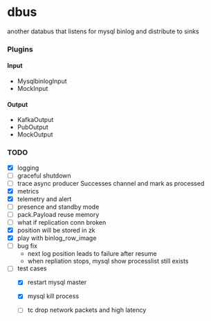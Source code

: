 # dbus
another databus that listens for mysql binlog and distribute to sinks

### Plugins

#### Input

- MysqlbinlogInput
- MockInput

#### Output

- KafkaOutput
- PubOutput
- MockOutput

### TODO

- [X] logging
- [ ] graceful shutdown
- [ ] trace async producer Successes channel and mark as processed
- [X] metrics
- [X] telemetry and alert
- [ ] presence and standby mode
- [ ] pack.Payload reuse memory
- [ ] what if replication conn broken
- [X] position will be stored in zk
- [X] play with binlog_row_image
- [ ] bug fix
  - next log position leads to failure after resume
  - when repliation stops, mysql show processlist still exists
- [ ] test cases
  - [X] restart mysql master
  - [X] mysql kill process
  - [ ] tc drop network packets and high latency

